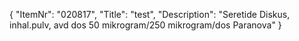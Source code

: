 {
  "ItemNr": "020817",
  "Title": "test",
  "Description": "Seretide Diskus, inhal.pulv, avd dos 50 mikrogram/250 mikrogram/dos Paranova"
}